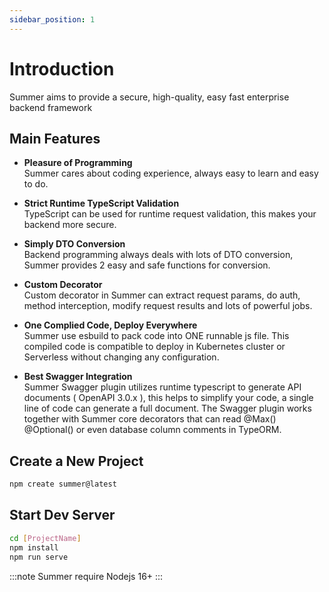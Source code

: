 ```yaml
---
sidebar_position: 1
---
```


# Introduction
Summer aims to provide a secure, high-quality, easy fast enterprise backend framework

## Main Features

- **Pleasure of Programming**<br/>
  Summer cares about coding experience, always easy to learn and easy to do.

- **Strict Runtime TypeScript Validation**<br/>
  TypeScript can be used for runtime request validation, this makes your backend more secure.

- **Simply DTO Conversion**<br/>
  Backend programming always deals with lots of DTO conversion, Summer provides 2 easy and safe functions for conversion.

- **Custom Decorator**<br/>
  Custom decorator in Summer can extract request params, do auth, method interception, modify request results and lots of powerful jobs.

- **One Complied Code, Deploy Everywhere**<br/>
  Summer use esbuild to pack code into ONE runnable js file. This compiled code is compatible to deploy in Kubernetes cluster or Serverless without changing any configuration.

 
<!-- <img src="/img/swagger_logo.svg"  style={{marginLeft:"30px",marginBottom:"5px",marginTop:"20px"}} width="200"/><br/> -->

- **Best Swagger Integration**<br/>
  Summer Swagger plugin utilizes runtime typescript to generate API documents ( OpenAPI 3.0.x ), this helps to simplify your code, a single line of code can generate a full document. The Swagger plugin works together with Summer core decorators that can read @Max() @Optional() or even database column comments in TypeORM.

## Create a New Project

```bash
npm create summer@latest
```

## Start Dev Server

```bash
cd [ProjectName]
npm install
npm run serve
```

:::note
Summer require Nodejs 16+
:::